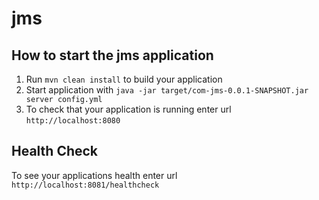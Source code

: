 # jms

How to start the jms application
---

1. Run `mvn clean install` to build your application
1. Start application with `java -jar target/com-jms-0.0.1-SNAPSHOT.jar server config.yml`
1. To check that your application is running enter url `http://localhost:8080`

Health Check
---

To see your applications health enter url `http://localhost:8081/healthcheck`

